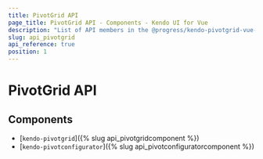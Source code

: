 ```yaml
---
title: PivotGrid API
page_title: PivotGrid API - Components - Kendo UI for Vue
description: "List of API members in the @progress/kendo-pivotgrid-vue-wrapper package, part of Kendo UI for Vue."
slug: api_pivotgrid
api_reference: true
position: 1
---
```


# PivotGrid API

## Components

* [`kendo-pivotgrid`]({% slug api_pivotgridcomponent %})
* [`kendo-pivotconfigurator`]({% slug api_pivotconfiguratorcomponent %})